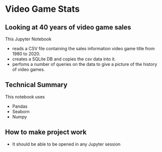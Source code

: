 # Video Game Stats
## Looking at 40 years of video game sales

This Jupyter Notebook 
* reads a CSV file containing the sales information video game title from 1980 to 2020. 
* creates a SQLite DB and copies the csv data into it. 
* perfoms a number of queries on the data to give a picture of the history of video games.

## Technical Summary

This notebook uses
* Pandas
* Seaborn
* Numpy

## How to make project work
* It should be able to be opened in any Jupyter session

